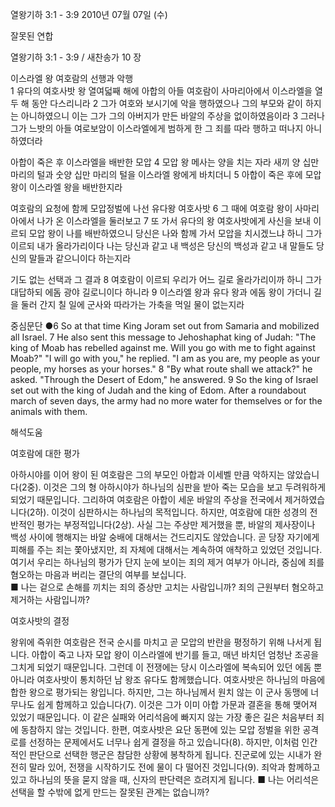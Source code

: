 열왕기하 3:1 - 3:9 
2010년 07월 07일 (수)

잘못된 연합



열왕기하 3:1 - 3:9 / 새찬송가 10 장


이스라엘 왕 여호람의 선행과 악행  
1 유다의 여호사밧 왕 열여덟째 해에 아합의 아들 여호람이 사마리아에서 이스라엘을 열두 해 동안 다스리니라 2 그가 여호와 보시기에 악을 행하였으나 그의 부모와 같이 하지는 아니하였으니 이는 그가 그의 아버지가 만든 바알의 주상을 없이하였음이라 3 그러나 그가 느밧의 아들 여로보암이 이스라엘에게 범하게 한 그 죄를 따라 행하고 떠나지 아니하였더라  

아합이 죽은 후 이스라엘을 배반한 모압 
4 모압 왕 메사는 양을 치는 자라 새끼 양 십만 마리의 털과 숫양 십만 마리의 털을 이스라엘 왕에게 바치더니 5 아합이 죽은 후에 모압 왕이 이스라엘 왕을 배반한지라  

여호람의 요청에 함께 모압정벌에 나선 유다왕 여호사밧 
6 그 때에 여호람 왕이 사마리아에서 나가 온 이스라엘을 둘러보고 7 또 가서 유다의 왕 여호사밧에게 사신을 보내 이르되 모압 왕이 나를 배반하였으니 당신은 나와 함께 가서 모압을 치시겠느냐 하니 그가 이르되 내가 올라가리이다 나는 당신과 같고 내 백성은 당신의 백성과 같고 내 말들도 당신의 말들과 같으니이다 하는지라  

기도 없는 선택과 그 결과 
8 여호람이 이르되 우리가 어느 길로 올라가리이까 하니 그가 대답하되 에돔 광야 길로니이다 하니라 9 이스라엘 왕과 유다 왕과 에돔 왕이 가더니 길을 둘러 간지 칠 일에 군사와 따라가는 가축을 먹일 물이 없는지라



중심문단 ●6 So at that time King Joram set out from Samaria and mobilized all Israel. 7 He also sent this message to Jehoshaphat king of Judah: "The king of Moab has rebelled against me. Will you go with me to fight against Moab?" "I will go with you," he replied. "I am as you are, my people as your people, my horses as your horses." 8 "By what route shall we attack?" he asked. "Through the Desert of Edom," he answered. 9 So the king of Israel set out with the king of Judah and the king of Edom. After a roundabout march of seven days, the army had no more water for themselves or for the animals with them.

해석도움





여호람에 대한 평가  

아하시야를 이어 왕이 된 여호람은 그의 부모인 아합과 이세벨 만큼 악하지는 않았습니다(2중). 이것은 그의 형 아하시야가 하나님의 심판을 받아 죽는 모습을 보고 두려워하게 되었기 때문입니다. 그리하여 여호람은 아합이 세운 바알의 주상을 전국에서 제거하였습니다(2하). 이것이 심판하시는 하나님의 목적입니다. 하지만, 여호람에 대한 성경의 전반적인 평가는 부정적입니다(2상). 사실 그는 주상만 제거했을 뿐, 바알의 제사장이나 백성 사이에 행해지는 바알 숭배에 대해서는 건드리지도 않았습니다. 곧 당장 자기에게 피해를 주는 죄는 쫓아냈지만, 죄 자체에 대해서는 계속하여 애착하고 있었던 것입니다. 여기서 우리는 하나님의 평가가 단지 눈에 보이는 죄의 제거 여부가 아니라, 중심에 죄를 혐오하는 마음과 버리는 결단의 여부를 보십니다.  
■ 나는 겉으로 손해를 끼치는 죄의 증상만 고치는 사람입니까? 죄의 근원부터 혐오하고 제거하는 사람입니까?  

여호사밧의 결정  

왕위에 즉위한 여호람은 전국 순시를 마치고 곧 모압의 반란을 평정하기 위해 나서게 됩니다. 아합이 죽고 나자 모압 왕이 이스라엘에 반기를 들고, 매년 바치던 엄청난 조공을 그치게 되었기 때문입니다. 그런데 이 전쟁에는 당시 이스라엘에 복속되어 있던 에돔 뿐 아니라 여호사밧이 통치하던 남 왕조 유다도 함께했습니다. 여호사밧은 하나님의 마음에 합한 왕으로 평가되는 왕입니다. 하지만, 그는 하나님께서 원치 않는 이 군사 동맹에 너무나도 쉽게 함께하고 있습니다(7). 이것은 그가 이미 아합 가문과 결혼을 통해 맺어져 있었기 때문입니다. 이 같은 실패와 어리석음에 빠지지 않는 가장 좋은 길은 처음부터 죄에 동참하지 않는 것입니다. 한편, 여호사밧은 요단 동편에 있는 모압 정벌을 위한 공격로를 선정하는 문제에서도 너무나 쉽게 결정을 하고 있습니다(8). 하지만, 이처럼 인간적인 판단으로 선택한 행군은 참담한 상황에 봉착하게 됩니다. 진군로에 있는 시내가 완전히 말라 있어, 전쟁을 시작하기도 전에 물이 다 떨어진 것입니다(9). 죄악과 함께하고 있고 하나님의 뜻을 묻지 않을 때, 신자의 판단력은 흐려지게 됩니다. 
■ 나는 어리석은 선택을 할 수밖에 없게 만드는 잘못된 관계는 없습니까?